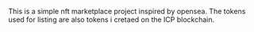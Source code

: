 
This is a simple nft marketplace project inspired by opensea. The tokens used for listing are also tokens i cretaed on the ICP blockchain.
